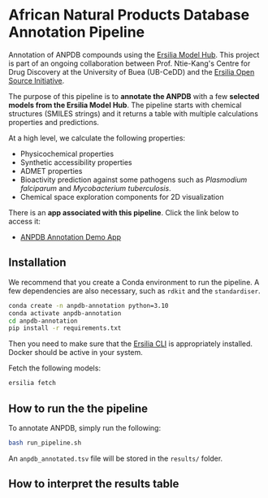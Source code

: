 # African Natural Products Database Annotation Pipeline

Annotation of ANPDB compounds using the [Ersilia Model Hub](https://gihtub.com/ersilia-os/ersilia). This project is part of an ongoing collaboration between Prof. Ntie-Kang's Centre for Drug Discovery at the University of Buea (UB-CeDD) and the [Ersilia Open Source Initiative](https://ersilia.io).

The purpose of this pipeline is to **annotate the ANPDB** with a few **selected models from the Ersilia Model Hub**. The pipeline starts with chemical structures (SMILES strings) and it returns a table with multiple calculations properties and predictions.

At a high level, we calculate the following properties:
* Physicochemical properties
* Synthetic accessibility properties
* ADMET properties
* Bioactivity prediction against some pathogens such as _Plasmodium falciparum_ and _Mycobacterium tuberculosis_.
* Chemical space exploration components for 2D visualization

There is an **app associated with this pipeline**. Click the link below to access it:
* [ANPDB Annotation Demo App](https://anpdb-annotation.streamlit.app/)

## Installation

We recommend that you create a Conda environment to run the pipeline. A few dependencies are also necessary, such as `rdkit` and the `standardiser`.

```bash
conda create -n anpdb-annotation python=3.10
conda activate anpdb-annotation
cd anpdb-annotation
pip install -r requirements.txt
```

Then you need to make sure that the [Ersilia CLI](https://github.com/ersilia-os/ersilia) is appropriately installed. Docker should be active in your system.

Fetch the following models:
```bash
ersilia fetch
```

## How to run the the pipeline

To annotate ANPDB, simply run the following:
```bash
bash run_pipeline.sh
```

An `anpdb_annotated.tsv` file will be stored in the `results/` folder.

## How to interpret the results table

